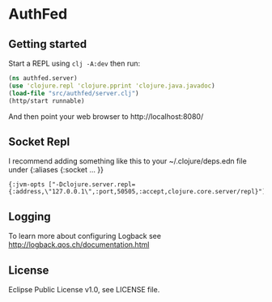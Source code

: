 # AuthFed

## Getting started

Start a REPL using `clj -A:dev` then run:

```clj
(ns authfed.server)
(use 'clojure.repl 'clojure.pprint 'clojure.java.javadoc)
(load-file "src/authfed/server.clj")
(http/start runnable)
```

And then point your web browser to http://localhost:8080/

## Socket Repl

I recommend adding something like this to your ~/.clojure/deps.edn file under {:aliases {:socket ... }}

```edn
{:jvm-opts ["-Dclojure.server.repl={:address,\"127.0.0.1\",:port,50505,:accept,clojure.core.server/repl}"]}
```

## Logging

To learn more about configuring Logback see http://logback.qos.ch/documentation.html

## License

Eclipse Public License v1.0, see LICENSE file.
